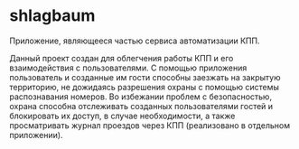 # shlagbaum

Приложение, являющееся частью сервиса автоматизации КПП.

Данный проект создан для облегчения работы КПП и его взаимодействия с пользователями. С помощью приложения пользователь и созданные им гости способны заезжать на закрытую территорию, не дожидаясь разрешения охраны с помощью системы распознавания номеров. Во избежании проблем с безопасностью, охрана способна отслеживать созданных пользователями гостей и блокировать их доступ, в случае необходимости, а также просматривать журнал проездов через КПП (реализовано в отдельном приложении).
